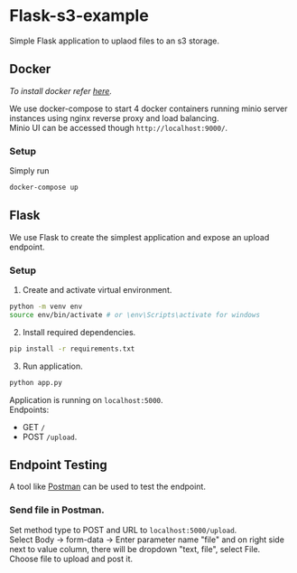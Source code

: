# Flask-s3-example

Simple Flask application to uplaod files to an s3 storage.

## Docker

_To install docker refer [here](https://docs.docker.com/get-docker/)._

We use docker-compose to start 4 docker containers running minio server instances using nginx reverse proxy and load balancing.  
Minio UI can be accessed though `http://localhost:9000/`.

### Setup

Simply run

```bash
docker-compose up
```

## Flask

We use Flask to create the simplest application and expose an upload endpoint.

### Setup

1. Create and activate virtual environment.

```bash
python -m venv env
source env/bin/activate # or \env\Scripts\activate for windows
```

2. Install required dependencies.

```bash
pip install -r requirements.txt
```

3. Run application.

```bash
python app.py
```

Application is running on `localhost:5000`.  
Endpoints:

- GET `/`
- POST `/upload`.

## Endpoint Testing

A tool like [Postman](https://www.postman.com/) can be used to test the endpoint.

### Send file in Postman.

Set method type to POST and URL to `localhost:5000/upload`.  
Select Body -> form-data -> Enter parameter name "file" and on right side next to value column, there will be dropdown "text, file", select File.  
Choose file to upload and post it.
